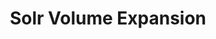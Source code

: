 ---
title: Solr Volume Expansion
menu:
  docs_{{ .version }}:
    identifier: sl-volume-expansion
    name: Volume Expansion
    parent: sl-solr-guides
    weight: 34
menu_name: docs_{{ .version }}
section_menu_id: guides
---